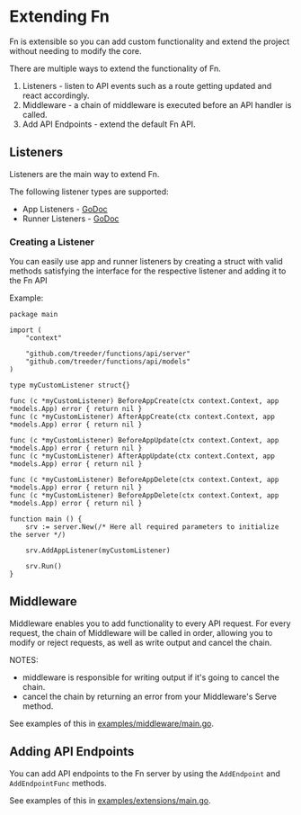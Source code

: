 # Extending Fn

Fn is extensible so you can add custom functionality and extend the project without needing to modify the core.

There are multiple ways to extend the functionality of Fn.

1. Listeners - listen to API events such as a route getting updated and react accordingly.
1. Middleware - a chain of middleware is executed before an API handler is called.
1. Add API Endpoints - extend the default Fn API.

## Listeners

Listeners are the main way to extend Fn.

The following listener types are supported:

* App Listeners - [GoDoc](https://godoc.org/github.com/treeder/functions/api/server#AppListener)
* Runner Listeners - [GoDoc](https://godoc.org/github.com/treeder/functions/api/server#RunnerListener)

### Creating a Listener

You can easily use app and runner listeners by creating a struct with valid methods satisfying the interface for the respective listener and adding it to the Fn API

Example:

```
package main

import (
    "context"

    "github.com/treeder/functions/api/server"
    "github.com/treeder/functions/api/models"
)

type myCustomListener struct{}

func (c *myCustomListener) BeforeAppCreate(ctx context.Context, app *models.App) error { return nil }
func (c *myCustomListener) AfterAppCreate(ctx context.Context, app *models.App) error { return nil }

func (c *myCustomListener) BeforeAppUpdate(ctx context.Context, app *models.App) error { return nil }
func (c *myCustomListener) AfterAppUpdate(ctx context.Context, app *models.App) error { return nil }

func (c *myCustomListener) BeforeAppDelete(ctx context.Context, app *models.App) error { return nil }
func (c *myCustomListener) BeforeAppDelete(ctx context.Context, app *models.App) error { return nil }

function main () {
    srv := server.New(/* Here all required parameters to initialize the server */)

    srv.AddAppListener(myCustomListener)

    srv.Run()
}
```

## Middleware

Middleware enables you to add functionality to every API request. For every request, the chain of Middleware will be called
in order, allowing you to modify or reject requests, as well as write output and cancel the chain.

NOTES:

* middleware is responsible for writing output if it's going to cancel the chain.
* cancel the chain by returning an error from your Middleware's Serve method.

See examples of this in [examples/middleware/main.go](../../examples/middleware/main.go).

## Adding API Endpoints

You can add API endpoints to the Fn server by using the `AddEndpoint` and `AddEndpointFunc` methods.

See examples of this in [examples/extensions/main.go](../../examples/extensions/main.go).